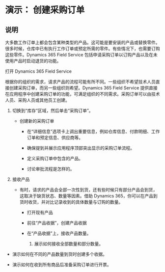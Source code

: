 ﻿---
demo:
    title: '演示： 创建采购订单'
    module: '模块 4： 学习 Dynamics 365 Field Service 的基础知识'
---

# 演示： 创建采购订单

## 说明

大多数工作订单上都会包含某种类型的产品。这可能是要安装的产品或替换零件。很多时候，仓库中已有执行工作订单或预定所需的零件。有些情况下，也需要订购这些零件。Dynamics 365 Field Service 包括申请采购订单以订购产品以及在未使用产品时启动退货的功能。 

 

打开 Dynamics 365 Field Service 

 

根据你的组织的需求，请求产品的流程可能有所不同。一些组织不希望技术人员直接创建采购订单，而另一些组织则希望。Dynamics 365 Field Service 提供直接在应用程序中创建采购订单的功能，可满足组织的不同需求。采购订单可以由技术人员、采购人员或其他员工创建。 

1. 切换到“库存”区域，然后单击“采购订单”。

	- 创建新的采购订单

		- 在“详细信息”选项卡上调出重要信息，例如仓库信息、付款明细、工作订单和预定信息、供应商等。 

		- 确保提到并展示应用程序顶部突出显示的采购订单流程。 

		- 定义采购订单中包含的产品。 

		- 讨论审批流程是怎样的。

2. 接收产品

	- 有时，请求的产品会全部一次性到货，还有些时候只有部分产品会到货，这取决于缺货状态、数量等因素。借助 Dynamics 365，你可以在产品到货时收货，并对比记录收到的具体数量与订购的数量。 

		- 打开现有产品

		- 前往“产品收据”，创建产品收据

		- 在“产品收据”上，接收产品数量。 

			1. 展示如何接收全部数量和部分数量。 

- 演示如何在不同的产品数量到货时创建多个收据。 

- 演示如何在收到所有商品后准备采购订单进行开票。 
